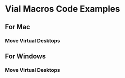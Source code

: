 # Vial Macros Code Examples

## For Mac
### Move Virtual Desktops


## For Windows
### Move Virtual Desktops
